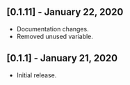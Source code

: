 ## [0.1.11] - January 22, 2020

* Documentation changes.
* Removed unused variable.

## [0.1.1] - January 21, 2020

* Initial release.
